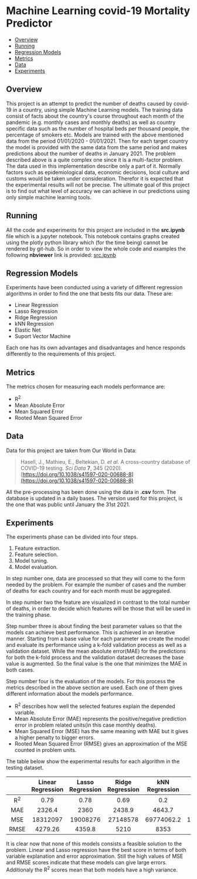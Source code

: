 # Machine Learning covid-19 Mortality Predictor

* [Overview](#overview)
* [Running](#running)
* [Regression Models](#regression-models)
* [Metrics](#metrics)
* [Data](#data)
* [Experiments](#experiments)


## Overview

This project is an attempt to predict the number of deaths caused by covid-19 in a  country, using simple Machine Learning models. The training data consist of facts about the country's  course throughout each month of the pandemic  (e.g. monthly cases and monthly deaths) as well as country specific data such as the number of hospital beds per thousand people, the percentage of smokers etc.                                                                                                     Models are trained with the above mentioned data from the period  01/01/2020 - 01/01/2021. Then for each target country the model is provided with the same data from the same period  and makes predictions about the number of deaths in January 2021.                                                                                            The problem described above is a quite complex one since it is a multi-factor problem. The data used in this implementation describe only a part of it. Normally factors such as epidemiological data, economic decisions, local culture and customs  would be taken under consideration. Therefor it is expected that the experimental results will not be precise. The ultimate goal of this project is to find out what level of accuracy we can achieve in our predictions using only simple machine learning tools.

## Running

All the code and experiments for this project are included in the **src.ipynb** file which is a jupyter notebook.                                                                                   This notebook contains graphs created using the plotly python library which (for the time being) cannot be rendered by git-hub.
So in order to view the whole code and examples the following **nbviewer** link is provided:
[src.ipynb](https://nbviewer.jupyter.org/github/vGkatsis/Prediction_Of_Number_Of_Deaths_Caused_By_COVID-19/blob/devel/src.ipynb?flush_cache=true)

## Regression Models

Experiments have been conducted using a variety of different regression algorithms in order to find the one that bests fits
our data. These are:

<ul>
<li> Linear Regression </li>
<li> Lasso Regression </li>
<li> Ridge Regression </li>
<li> kNN Regression</li>
<li> Elastic Net </li>
<li> Suport Vector Machine </li>
</ul>

Each one has its own advantages and disadvantages and hence responds differently to the requirements of this project.

## Metrics

The metrics chosen for measuring each models performance are:

<ul>
<li>R<sup>2</sup></li>
<li>Mean Absolute Error</li>
<li>Mean Squared Error</li>
<li>Rooted Mean Squared Error</li>
</ul>

## Data
Data for this project are taken from Our World in Data:
> Hasell, J., Mathieu, E., Beltekian, D. _et al._ A cross-country database of COVID-19 testing. _Sci Data_ **7**, 345 (2020). [https://doi.org/10.1038/s41597-020-00688-8](https://doi.org/10.1038/s41597-020-00688-8)

All the pre-processing has been done using the data in **.csv** form. The database is updated in a daily bases. The version used for this project, is the one that was public until January the 31st 2021.

## Experiments

The experiments phase can be divided into four steps.

1. Feature extraction.
2. Feature selection.
3. Model tuning.
4. Model evaluation.

In step number one, data are processed so that they will come to the form needed by the problem. For example the number of cases and the number of deaths for each country and for each month must be aggregated.

In step number two the feature are visualized in contrast to the  total number of deaths, in order to decide which features will be those that will be used in the training phase.

Step number three is about finding the best parameter values so that the models can achieve best performance. This is achieved in an iterative manner. Starting from a base value for each parameter we create the model and evaluate its performance using a k-fold validation process as well as a validation dataset. While the mean absolute error(MAE) for the predictions for both the k-fold process and the validation dataset decreases the base value is augmented. So the final value is the one that minimizes the MAE in both cases.

Step number four is the evaluation of the models. For this process the metrics described in the above section are used. Each one of them gives different information about the models performance.

- R<sup>2</sup>  describes how well the selected features explain the depended variable.
- Mean Absolute Error (MAE) represents the positive/negative prediction error in problem related units(in this case monthly deaths).
- Mean Squared Error (MSE)  has the same meaning with MAE but it gives a higher penalty to bigger errors.
- Rooted Mean Squared Error (RMSE) gives an approximation of the MSE counted in problem units.

The table below show the experimental results for each algorithm in the testing dataset.

|               | Linear Regression | Lasso Regression | Ridge Regression | kNN Regression | Elastic Net |    SVM    |
| :-----------: | :---------------: | :--------------: | :--------------: |:--------------:|:----------: | :-------: |
| R<sup>2</sup> |       0.79        |       0.78       |       0.69       |       0.2      |     0.78    |   -0.15   |
|      MAE      |      2326.4       |       2360       |      2438.9      |     4643.7     |    2419.1   |   5232.1  |
|      MSE      |     18312097      |     19008276     |     27148578     |   69774062.2   |   19427773  | 100242603 |
|     RMSE      |      4279.26      |      4359.8      |       5210       |      8353      |    4407.7   |   10012   |

It is clear now that none of this models consists a feasible solution to the problem.
Linear and Lasso regression have the best score in terms of both variable explanation and error approximation. Still the high values of MSE and RMSE scores indicate that these models can give large errors. Additionaly the R<sup>2</sup> scores mean that both models have a high variance.   
